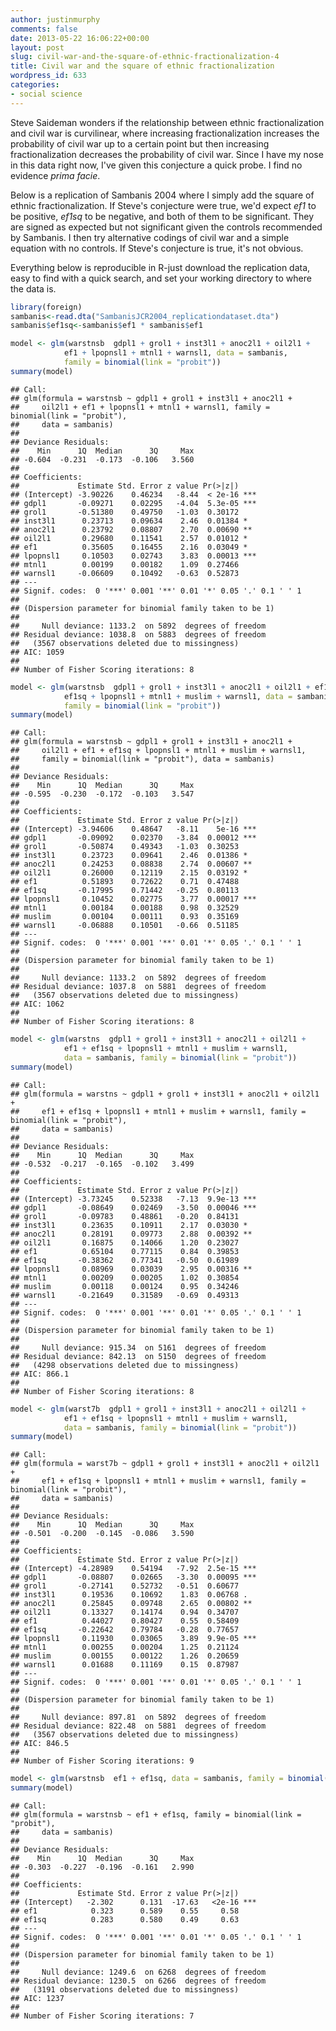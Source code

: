 ```yaml
---
author: justinmurphy
comments: false
date: 2013-05-22 16:06:22+00:00
layout: post
slug: civil-war-and-the-square-of-ethnic-fractionalization-4
title: Civil war and the square of ethnic fractionalization
wordpress_id: 633
categories:
- social science
---
```


Steve Saideman wonders if the relationship between ethnic fractionalization and civil war is curvilinear, where increasing fractionalization increases the probability of civil war up to a certain point but then increasing fractionalization decreases the probability of civil war. Since I have my nose in this data right now, I've given this conjecture a quick probe. I find no evidence _prima facie_.

Below is a replication of Sambanis 2004 where I simply add the square of ethnic fractionalization. If Steve's conjecture were true, we'd expect _ef1_ to be positive, _ef1sq_ to be negative, and both of them to be significant. They are signed as expected but not significant given the controls recommended by Sambanis. I then try alternative codings of civil war and a simple equation with no controls. If Steve's conjecture is true, it's not obvious.

Everything below is reproducible in R-just download the replication data, easy to find with a quick search, and set your working directory to where the data is.

``` r Replicate Sambanis 2004 (Table 6 in paper, column 8, pp.845)
library(foreign)
sambanis<-read.dta("SambanisJCR2004_replicationdataset.dta")
sambanis$ef1sq<-sambanis$ef1 * sambanis$ef1

model <- glm(warstnsb  gdpl1 + grol1 + inst3l1 + anoc2l1 + oil2l1 +
			ef1 + lpopnsl1 + mtnl1 + warnsl1, data = sambanis,
			family = binomial(link = "probit"))  
summary(model)
```


	## Call:
	## glm(formula = warstnsb ~ gdpl1 + grol1 + inst3l1 + anoc2l1 + 
	##     oil2l1 + ef1 + lpopnsl1 + mtnl1 + warnsl1, family = binomial(link = "probit"), 
	##     data = sambanis)
	## 
	## Deviance Residuals: 
	##    Min      1Q  Median      3Q     Max  
	## -0.604  -0.231  -0.173  -0.106   3.560  
	## 
	## Coefficients:
	##             Estimate Std. Error z value Pr(>|z|)    
	## (Intercept) -3.90226    0.46234   -8.44  < 2e-16 ***
	## gdpl1       -0.09271    0.02295   -4.04  5.3e-05 ***
	## grol1       -0.51380    0.49750   -1.03  0.30172    
	## inst3l1      0.23713    0.09634    2.46  0.01384 *  
	## anoc2l1      0.23792    0.08807    2.70  0.00690 ** 
	## oil2l1       0.29680    0.11541    2.57  0.01012 *  
	## ef1          0.35605    0.16455    2.16  0.03049 *  
	## lpopnsl1     0.10503    0.02743    3.83  0.00013 ***
	## mtnl1        0.00199    0.00182    1.09  0.27466    
	## warnsl1     -0.06609    0.10492   -0.63  0.52873    
	## ---
	## Signif. codes:  0 '***' 0.001 '**' 0.01 '*' 0.05 '.' 0.1 ' ' 1 
	## 
	## (Dispersion parameter for binomial family taken to be 1)
	## 
	##     Null deviance: 1133.2  on 5892  degrees of freedom
	## Residual deviance: 1038.8  on 5883  degrees of freedom
	##   (3567 observations deleted due to missingness)
	## AIC: 1059
	## 
	## Number of Fisher Scoring iterations: 8



``` r Adding the square of ethnic fractionalization
model <- glm(warstnsb  gdpl1 + grol1 + inst3l1 + anoc2l1 + oil2l1 + ef1 +
			ef1sq + lpopnsl1 + mtnl1 + muslim + warnsl1, data = sambanis,
			family = binomial(link = "probit"))  
summary(model)
```


	## Call:
	## glm(formula = warstnsb ~ gdpl1 + grol1 + inst3l1 + anoc2l1 + 
	##     oil2l1 + ef1 + ef1sq + lpopnsl1 + mtnl1 + muslim + warnsl1, 
	##     family = binomial(link = "probit"), data = sambanis)
	## 
	## Deviance Residuals: 
	##    Min      1Q  Median      3Q     Max  
	## -0.595  -0.230  -0.172  -0.103   3.547  
	## 
	## Coefficients:
	##             Estimate Std. Error z value Pr(>|z|)    
	## (Intercept) -3.94606    0.48647   -8.11    5e-16 ***
	## gdpl1       -0.09092    0.02370   -3.84  0.00012 ***
	## grol1       -0.50874    0.49343   -1.03  0.30253    
	## inst3l1      0.23723    0.09641    2.46  0.01386 *  
	## anoc2l1      0.24253    0.08838    2.74  0.00607 ** 
	## oil2l1       0.26000    0.12119    2.15  0.03192 *  
	## ef1          0.51893    0.72622    0.71  0.47488    
	## ef1sq       -0.17995    0.71442   -0.25  0.80113    
	## lpopnsl1     0.10452    0.02775    3.77  0.00017 ***
	## mtnl1        0.00184    0.00188    0.98  0.32529    
	## muslim       0.00104    0.00111    0.93  0.35169    
	## warnsl1     -0.06888    0.10501   -0.66  0.51185    
	## ---
	## Signif. codes:  0 '***' 0.001 '**' 0.01 '*' 0.05 '.' 0.1 ' ' 1 
	## 
	## (Dispersion parameter for binomial family taken to be 1)
	## 
	##     Null deviance: 1133.2  on 5892  degrees of freedom
	## Residual deviance: 1037.8  on 5881  degrees of freedom
	##   (3567 observations deleted due to missingness)
	## AIC: 1062
	## 
	## Number of Fisher Scoring iterations: 8


``` r Using Sambanis alternative coding of civil war
model <- glm(warstns  gdpl1 + grol1 + inst3l1 + anoc2l1 + oil2l1 +
			ef1 + ef1sq + lpopnsl1 + mtnl1 + muslim + warnsl1,
			data = sambanis, family = binomial(link = "probit"))  
summary(model)
```

	## Call:
	## glm(formula = warstns ~ gdpl1 + grol1 + inst3l1 + anoc2l1 + oil2l1 + 
	##     ef1 + ef1sq + lpopnsl1 + mtnl1 + muslim + warnsl1, family = binomial(link = "probit"), 
	##     data = sambanis)
	## 
	## Deviance Residuals: 
	##    Min      1Q  Median      3Q     Max  
	## -0.532  -0.217  -0.165  -0.102   3.499  
	## 
	## Coefficients:
	##             Estimate Std. Error z value Pr(>|z|)    
	## (Intercept) -3.73245    0.52338   -7.13  9.9e-13 ***
	## gdpl1       -0.08649    0.02469   -3.50  0.00046 ***
	## grol1       -0.09783    0.48861   -0.20  0.84131    
	## inst3l1      0.23635    0.10911    2.17  0.03030 *  
	## anoc2l1      0.28191    0.09773    2.88  0.00392 ** 
	## oil2l1       0.16875    0.14066    1.20  0.23027    
	## ef1          0.65104    0.77115    0.84  0.39853    
	## ef1sq       -0.38362    0.77341   -0.50  0.61989    
	## lpopnsl1     0.08969    0.03039    2.95  0.00316 ** 
	## mtnl1        0.00209    0.00205    1.02  0.30854    
	## muslim       0.00118    0.00124    0.95  0.34246    
	## warnsl1     -0.21649    0.31589   -0.69  0.49313    
	## ---
	## Signif. codes:  0 '***' 0.001 '**' 0.01 '*' 0.05 '.' 0.1 ' ' 1 
	## 
	## (Dispersion parameter for binomial family taken to be 1)
	## 
	##     Null deviance: 915.34  on 5161  degrees of freedom
	## Residual deviance: 842.13  on 5150  degrees of freedom
	##   (4298 observations deleted due to missingness)
	## AIC: 866.1
	## 
	## Number of Fisher Scoring iterations: 8

``` r Using Fearon and Laitin 2003 coding of civil war
model <- glm(warst7b  gdpl1 + grol1 + inst3l1 + anoc2l1 + oil2l1 +
			ef1 + ef1sq + lpopnsl1 + mtnl1 + muslim + warnsl1,
			data = sambanis, family = binomial(link = "probit"))
summary(model)
```

	## Call:
	## glm(formula = warst7b ~ gdpl1 + grol1 + inst3l1 + anoc2l1 + oil2l1 + 
	##     ef1 + ef1sq + lpopnsl1 + mtnl1 + muslim + warnsl1, family = binomial(link = "probit"), 
	##     data = sambanis)
	## 
	## Deviance Residuals: 
	##    Min      1Q  Median      3Q     Max  
	## -0.501  -0.200  -0.145  -0.086   3.590  
	## 
	## Coefficients:
	##             Estimate Std. Error z value Pr(>|z|)    
	## (Intercept) -4.28989    0.54194   -7.92  2.5e-15 ***
	## gdpl1       -0.08807    0.02665   -3.30  0.00095 ***
	## grol1       -0.27141    0.52732   -0.51  0.60677    
	## inst3l1      0.19536    0.10692    1.83  0.06768 .  
	## anoc2l1      0.25845    0.09748    2.65  0.00802 ** 
	## oil2l1       0.13327    0.14174    0.94  0.34707    
	## ef1          0.44027    0.80427    0.55  0.58409    
	## ef1sq       -0.22642    0.79784   -0.28  0.77657    
	## lpopnsl1     0.11930    0.03065    3.89  9.9e-05 ***
	## mtnl1        0.00255    0.00204    1.25  0.21124    
	## muslim       0.00155    0.00122    1.26  0.20659    
	## warnsl1      0.01688    0.11169    0.15  0.87987    
	## ---
	## Signif. codes:  0 '***' 0.001 '**' 0.01 '*' 0.05 '.' 0.1 ' ' 1 
	## 
	## (Dispersion parameter for binomial family taken to be 1)
	## 
	##     Null deviance: 897.81  on 5892  degrees of freedom
	## Residual deviance: 822.48  on 5881  degrees of freedom
	##   (3567 observations deleted due to missingness)
	## AIC: 846.5
	## 
	## Number of Fisher Scoring iterations: 9

``` r Only ethnic fractionalization
model <- glm(warstnsb  ef1 + ef1sq, data = sambanis, family = binomial(link = "probit"))
summary(model)
```

	## Call:
	## glm(formula = warstnsb ~ ef1 + ef1sq, family = binomial(link = "probit"), 
	##     data = sambanis)
	## 
	## Deviance Residuals: 
	##    Min      1Q  Median      3Q     Max  
	## -0.303  -0.227  -0.196  -0.161   2.990  
	## 
	## Coefficients:
	##             Estimate Std. Error z value Pr(>|z|)    
	## (Intercept)   -2.302      0.131  -17.63   <2e-16 ***
	## ef1            0.323      0.589    0.55     0.58    
	## ef1sq          0.283      0.580    0.49     0.63    
	## ---
	## Signif. codes:  0 '***' 0.001 '**' 0.01 '*' 0.05 '.' 0.1 ' ' 1 
	## 
	## (Dispersion parameter for binomial family taken to be 1)
	## 
	##     Null deviance: 1249.6  on 6268  degrees of freedom
	## Residual deviance: 1230.5  on 6266  degrees of freedom
	##   (3191 observations deleted due to missingness)
	## AIC: 1237
	## 
	## Number of Fisher Scoring iterations: 7